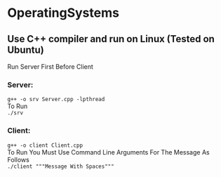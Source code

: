 # OperatingSystems

## Use C++ compiler and run on Linux (Tested on Ubuntu)
Run Server First Before Client
### Server:
`g++ -o srv Server.cpp -lpthread` <br>
To Run <br>
`./srv` <br>

### Client:
`g++ -o client Client.cpp` <br>
To Run You Must Use Command Line Arguments For The Message As Follows <br>
`./client """Message With Spaces"""` <br>
